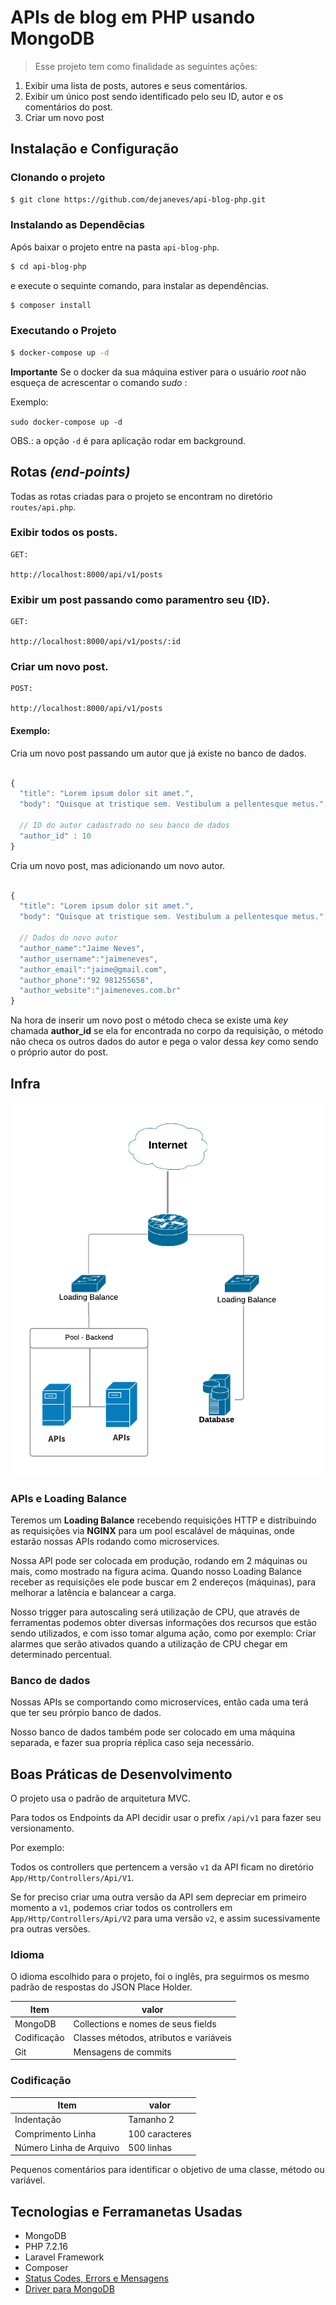 # APIs de blog em PHP usando MongoDB

> Esse projeto tem como finalidade as seguintes ações:

1. Exibir uma lista de posts, autores e seus comentários.
2. Exibir um único post sendo identificado pelo seu ID, autor e os comentários do post.
3. Criar um novo post



## Instalação e Configuração

### Clonando o projeto

```bash
$ git clone https://github.com/dejaneves/api-blog-php.git
```

### Instalando as Dependêcias

Após baixar o projeto entre na pasta `api-blog-php`.

```bash
$ cd api-blog-php
```
e execute o sequinte comando, para instalar as dependências.

```bash
$ composer install
```

### Executando o Projeto

```bash
$ docker-compose up -d
```

**Importante**
Se o docker da sua máquina estiver para o usuário *root* não esqueça de acrescentar o comando *sudo* : 

Exemplo:

`sudo docker-compose up -d`

OBS.: a opção `-d` é para aplicação rodar em background.

## Rotas *(end-points)*

Todas as rotas criadas para o projeto se encontram no diretório `routes/api.php`.

### Exibir todos os posts.

```http
GET:

http://localhost:8000/api/v1/posts
```

### Exibir um post passando como paramentro seu {ID}.
```http
GET:

http://localhost:8000/api/v1/posts/:id
```

### Criar um novo post.

```http
POST:

http://localhost:8000/api/v1/posts
```

#### Exemplo:

Cria um novo post passando um autor que já existe no banco de dados.

```javascript

{
  "title": "Lorem ipsum dolor sit amet.",
  "body": "Quisque at tristique sem. Vestibulum a pellentesque metus.",
  
  // ID do autor cadastrado no seu banco de dados
  "author_id" : 10
}
```

Cria um novo post, mas adicionando um novo autor.

```javascript

{
  "title": "Lorem ipsum dolor sit amet.",
  "body": "Quisque at tristique sem. Vestibulum a pellentesque metus.",

  // Dados do novo autor
  "author_name":"Jaime Neves",
  "author_username":"jaimeneves",
  "author_email":"jaime@gmail.com",
  "author_phone":"92 981255658",
  "author_website":"jaimeneves.com.br"
}
```

Na hora de inserir um novo post o método checa se existe uma *key* chamada **author_id** se ela for encontrada no corpo da requisição, o método não checa os outros dados do autor e pega o valor dessa *key* como sendo o próprio autor do post.

## Infra

<img src="documentation/infra.png">

### APIs e Loading Balance

Teremos um **Loading Balance** recebendo requisições HTTP e distribuindo as requisições via **NGINX** para um pool escalável de máquinas, onde estarão nossas APIs rodando como microservices.

Nossa API pode ser colocada em produção, rodando em 2 máquinas ou mais, como mostrado na figura acima. Quando nosso Loading Balance receber as requisições ele pode buscar em 2 endereços (máquinas), para melhorar a latência e balancear a carga.

Nosso trigger para autoscaling será utilização de CPU, que através de ferramentas podemos obter diversas informações dos recursos que estão sendo utilizados, e com isso tomar alguma ação, como por exemplo: Criar  alarmes que serão ativados quando a utilização de CPU chegar em determinado percentual.

### Banco de dados

Nossas APIs se comportando como microservices, então cada uma terá que ter seu prórpio banco de dados.

Nosso banco de dados também pode ser colocado em uma máquina separada, e fazer sua propria réplica caso seja necessário.

## Boas Práticas de Desenvolvimento

O projeto usa o padrão de arquitetura MVC.

Para todos os Endpoints da API decidir usar o prefix `/api/v1` para fazer seu versionamento.

Por exemplo:

Todos os controllers que pertencem a versão `v1` da API ficam no diretório `App/Http/Controllers/Api/V1`.

Se for preciso criar uma outra versão da API sem depreciar em primeiro momento a `v1`, podemos criar todos os controllers em `App/Http/Controllers/Api/V2` para uma versão `v2`, e assim sucessivamente pra outras versões.

### Idioma

O idioma escolhido para o projeto, foi o inglês, pra seguirmos os mesmo padrão de respostas do JSON Place Holder.


| Item  | valor |
| ------------- | ------------- |
| MongoDB  | Collections e nomes de seus fields  |
| Codificação  | Classes métodos, atributos e variáveis  |
| Git  | Mensagens de commits  |

### Codificação

| Item  | valor |
| ------------- | ------------- |
| Indentação  | Tamanho 2  |
| Comprimento Linha  | 100 caracteres  |
| Número Linha de Arquivo  | 500 linhas  |

Pequenos comentários para identificar o objetivo de uma classe, método ou variável.

## Tecnologias e Ferramanetas Usadas

* MongoDB
* PHP 7.2.16
* Laravel Framework
* Composer
* [Status Codes, Errors e Mensagens](https://github.com/dingo/api)
* [Driver para MongoDB](https://github.com/jenssegers/laravel-mongodb)
